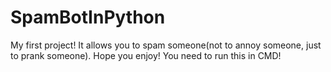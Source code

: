 # SpamBotInPython
My first project! It allows you to spam someone(not to annoy someone, just to prank someone). Hope you enjoy!
You need to run this in CMD!
